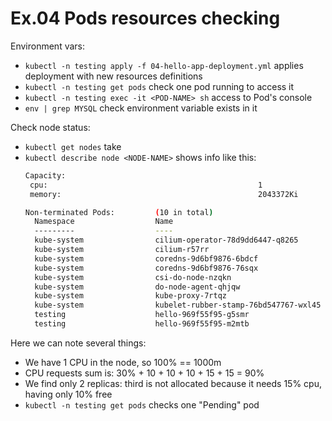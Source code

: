 # Ex.04 Pods resources checking

Environment vars:
* `kubectl -n testing apply -f 04-hello-app-deployment.yml` applies deployment with new resources definitions
* `kubectl -n testing get pods` check one pod running to access it
* `kubectl -n testing exec -it <POD-NAME> sh` access to Pod's console
* `env | grep MYSQL` check environment variable exists in it 

Check node status:
* `kubectl get nodes` take <NODE-NAME>
* `kubectl describe node <NODE-NAME>` shows info like this:
    ```bash
    Capacity:
     cpu:                                               1
     memory:                                            2043372Ki
  
    Non-terminated Pods:         (10 in total)
      Namespace                  Name                                     CPU Requests  CPU Limits  Memory Requests  Memory Limits  AGE
      ---------                  ----                                     ------------  ----------  ---------------  -------------  ---
      kube-system                cilium-operator-78d9dd6447-q8265         0 (0%)        0 (0%)      0 (0%)           0 (0%)         51m
      kube-system                cilium-r57rr                             300m (30%)    0 (0%)      300Mi (19%)      0 (0%)         51m
      kube-system                coredns-9d6bf9876-6bdcf                  100m (10%)    0 (0%)      70Mi (4%)        170Mi (10%)    51m
      kube-system                coredns-9d6bf9876-76sqx                  100m (10%)    0 (0%)      70Mi (4%)        170Mi (10%)    51m
      kube-system                csi-do-node-nzqkn                        0 (0%)        0 (0%)      70Mi (4%)        0 (0%)         51m
      kube-system                do-node-agent-qhjqw                      102m (10%)    102m (10%)  80Mi (5%)        100Mi (6%)     51m
      kube-system                kube-proxy-7rtqz                         0 (0%)        0 (0%)      125Mi (7%)       0 (0%)         51m
      kube-system                kubelet-rubber-stamp-76bd547767-wxl45    0 (0%)        0 (0%)      0 (0%)           0 (0%)         51m
      testing                    hello-969f55f95-g5smr                    150m (15%)    300m (30%)  256Mi (16%)      512Mi (32%)    35s
      testing                    hello-969f55f95-m2mtb                    150m (15%)    300m (30%)  256Mi (16%)      512Mi (32%)    35s
    ```
  
Here we can note several things:
* We have 1 CPU in the node, so 100% == 1000m
* CPU requests sum is: 30% + 10 + 10 + 10 + 15 + 15 = 90%
* We find only 2 replicas: third is not allocated because it needs 15% cpu, having only 10% free
* `kubectl -n testing get pods` checks one "Pending" pod
 